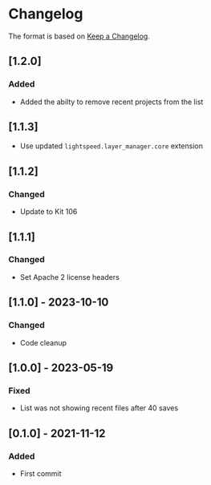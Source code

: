 # Changelog
The format is based on [Keep a Changelog](https://keepachangelog.com/en/1.0.0/).

## [1.2.0]
### Added
- Added the abilty to remove recent projects from the list

## [1.1.3]
- Use updated `lightspeed.layer_manager.core` extension

## [1.1.2]
### Changed
- Update to Kit 106

## [1.1.1]
### Changed
- Set Apache 2 license headers

## [1.1.0] - 2023-10-10
### Changed
- Code cleanup

## [1.0.0] - 2023-05-19
### Fixed
- List was not showing recent files after 40 saves

## [0.1.0] - 2021-11-12
### Added
- First commit
